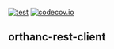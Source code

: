 [![test](https://github.com/Ch00k/orthanc-rest-client/workflows/CI/badge.svg)](https://github.com/Ch00k/orthanc-rest-client/actions)
[![codecov.io](https://codecov.io/gh/Ch00k/orthanc-rest-client/branch/master/graphs/badge.svg)](https://codecov.io/github/Ch00k/orthanc-rest-client)

orthanc-rest-client
-------------------
